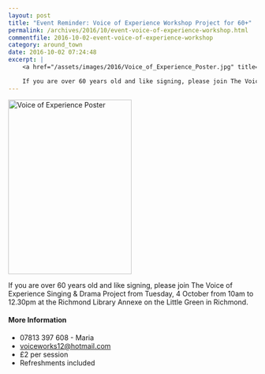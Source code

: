 ```yaml
---
layout: post
title: "Event Reminder: Voice of Experience Workshop Project for 60+"
permalink: /archives/2016/10/event-voice-of-experience-workshop.html
commentfile: 2016-10-02-event-voice-of-experience-workshop
category: around_town
date: 2016-10-02 07:24:48
excerpt: |
    <a href="/assets/images/2016/Voice_of_Experience_Poster.jpg" title="See larger version of - Voice of Experience Poster"><img src="/assets/images/2016/Voice_of_Experience_Poster_thumb.jpg" width="150" height="212" alt="Voice of Experience Poster" class="photo right" /></a>

    If you are over 60 years old and like signing, please join The Voice of Experience Singing & Drama Project from Tuesday, 4 October from 10am to 12.30pm at the Richmond Library Annexe on the Little Green in Richmond.
---
```


<a href="/assets/images/2016/Voice_of_Experience_Poster.jpg" title="See larger version of - Voice of Experience Poster"><img src="/assets/images/2016/Voice_of_Experience_Poster_thumb.jpg" width="250" height="353" alt="Voice of Experience Poster" class="photo right" /></a>

If you are over 60 years old and like signing, please join The Voice of Experience Singing & Drama Project from Tuesday, 4 October from 10am to 12.30pm at the Richmond Library Annexe on the Little Green in Richmond.

#### More Information

-   07813 397 608 - Maria
-   <voiceworks12@hotmail.com>
-   £2 per session
-   Refreshments included
